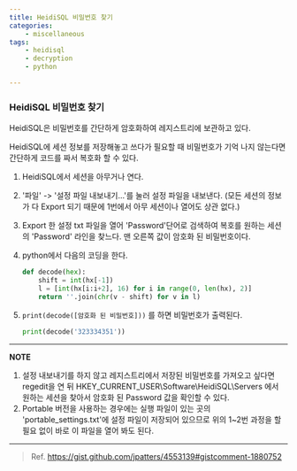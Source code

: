 ```yaml
---
title: HeidiSQL 비밀번호 찾기
categories:
    - miscellaneous
tags:
    - heidisql
    - decryption
    - python

---
```


### HeidiSQL 비밀번호 찾기

HeidiSQL은 비밀번호를 간단하게 암호화하여 레지스트리에 보관하고 있다.

HeidiSQL에 세션 정보를 저장해놓고 쓰다가 필요할 때 비밀번호가 기억 나지 않는다면 간단하게 코드를 짜서 복호화 할 수 있다.

1. HeidiSQL에서 세션을 아무거나 연다.
2. '파일' -> '설정 파일 내보내기...'를 눌러 설정 파일을 내보낸다. (모든 세션의 정보가 다 Export 되기 때문에 1번에서 아무 세션이나 열어도 상관 없다.)
3. Export 한 설정 txt 파일을 열어 'Password'단어로 검색하여 복호를 원하는 세션의 'Password' 라인을 찾느다. 맨 오른쪽 값이 암호화 된 비밀번호이다.
4. python에서 다음의 코딩을 한다.
    ```python
    def decode(hex):
        shift = int(hx[-1])
        l = [int(hx[i:i+2], 16) for i in range(0, len(hx), 2)]
        return ''.join(chr(v - shift) for v in l)
    ```

5. `print(decode([암호화 된 비밀번호]))` 를 하면 비밀번호가 출력된다.
    ```python
    print(decode('323334351'))
    ```

---
**NOTE**

1. 설정 내보내기를 하지 않고 레지스트리에서 저장된 비밀번호를 가져오고 싶다면 regedit을 연 뒤 HKEY_CURRENT_USER\Software\HeidiSQL\Servers 에서 원하는 세션을 찾아서 암호화 된 Password 값을 확인할 수 있다.
2. Portable 버전을 사용하는 경우에는 실행 파일이 있는 곳의 'portable_settings.txt'에 설정 파일이 저장되어 있으므로 위의 1~2번 과정을 할 필요 없이 바로 이 파일을 열어 봐도 된다.

---

> Ref. <https://gist.github.com/jpatters/4553139#gistcomment-1880752>
